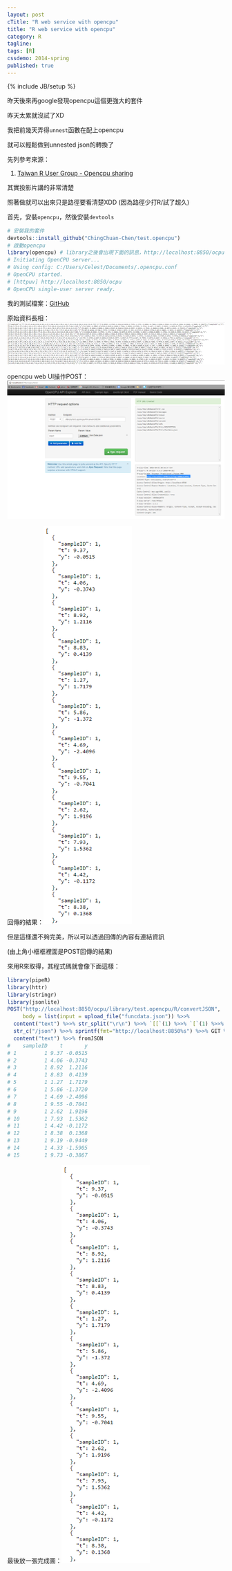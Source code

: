 ```yaml
---
layout: post
cTitle: "R web service with opencpu"
title: "R web service with opencpu"
category: R
tagline:
tags: [R]
cssdemo: 2014-spring
published: true
---
```

{% include JB/setup %} 

昨天後來再google發現opencpu這個更強大的套件

昨天太累就沒試了XD

我把前幾天弄得`unnest`函數在配上opencpu

就可以輕鬆做到unnested json的轉換了

<!-- more -->

先列參考來源：

1. [Taiwan R User Group - Opencpu sharing](https://docs.google.com/presentation/d/1lz8W61Vihwm-BfbcGO60MkXUVOw-bTSdYi4YyystIp8)

其實投影片講的非常清楚

照著做就可以出來只是路徑要看清楚XDD (因為路徑少打R/試了超久)

首先，安裝`opencpu`，然後安裝`devtools`

``` R
# 安裝我的套件
devtools::install_github("ChingChuan-Chen/test.opencpu")
# 啟動opencpu
library(opencpu) # library之後會出現下面的訊息，http://localhost:8850/ocpu 就是你可以連過去做測試的網址
# Initiating OpenCPU server...
# Using config: C:/Users/Celest/Documents/.opencpu.conf
# OpenCPU started.
# [httpuv] http://localhost:8850/ocpu
# OpenCPU single-user server ready.
```

我的測試檔案：[GitHub](https://github.com/ChingChuan-Chen/rfda/blob/master/inst/extdata/funcData.json)

原始資料長相：![](/images/opencpu1.png)

opencpu web UI操作POST：![](/images/opencpu3.png)

回傳的結果：![](/images/opencpu2.png)


但是這樣還不夠完美，所以可以透過回傳的內容有連結資訊

(由上角小框框裡面是POST回傳的結果)

來用R來取得，其程式碼就會像下面這樣：

``` R
library(pipeR)
library(httr)
library(stringr)
library(jsonlite)
POST("http://localhost:8850/ocpu/library/test.opencpu/R/convertJSON", 
     body = list(input = upload_file("funcdata.json")) %>>%
  content("text") %>>% str_split("\r\n") %>>% `[[`(1) %>>% `[`(1) %>>% 
  str_c("/json") %>>% sprintf(fmt="http://localhost:8850%s") %>>% GET %>>% 
  content("text") %>>% fromJSON
#    sampleID    t       y
# 1         1 9.37 -0.0515
# 2         1 4.06 -0.3743
# 3         1 8.92  1.2116
# 4         1 8.83  0.4139
# 5         1 1.27  1.7179
# 6         1 5.86 -1.3720
# 7         1 4.69 -2.4096
# 8         1 9.55 -0.7041
# 9         1 2.62  1.9196
# 10        1 7.93  1.5362
# 11        1 4.42 -0.1172
# 12        1 8.38  0.1368
# 13        1 9.19 -0.9449
# 14        1 4.33 -1.5905
# 15        1 9.73 -0.3867
```

最後放一張完成圖：![](/images/opencpu2.png)
